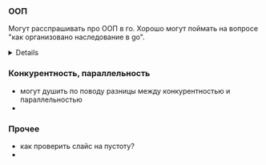 ### ООП
Могут расспрашивать про ООП в го. Хорошо могут поймать на вопросе "как организовано наследование в go".
<details>
Тут важно понимать, что привычного наследования нет, но есть композиция, которая может перекрыть какие-то кейсы.

Можно пожевать пример

    type Transport struct{}
    func (t *Transport) Move() {
        fmt.Println("I'm moving")
    }  

    type Car struct {
        Transport
        Wheels int
    }
    type Plane struct {
        Transport
        Wings int
    }

То что мы сделали - это композиция. Теперь мы можем вызывать методы Transport через Car и Plane. Но если мы переопределим метод Move в Car, то он перекроет метод Move в Transport. То есть, если мы вызовем Move у Car, то вызовется метод Move из Car, а не из Transport.
</details>

### Конкурентность, параллельность
- могут душить по поводу разницы между конкурентностью и параллельностью
- 

### Прочее
- как проверить слайс на пустоту?
- 